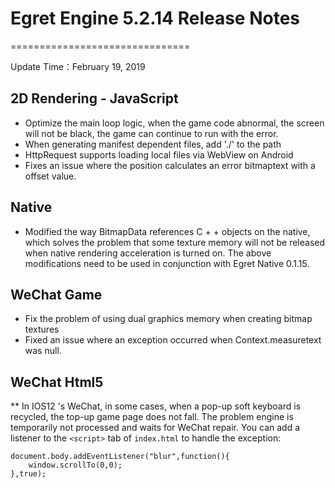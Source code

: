 # Egret Engine 5.2.14 Release Notes


===============================

Update Time：February 19, 2019


## 2D Rendering - JavaScript

* Optimize the main loop logic, when the game code abnormal, the screen will not be black, the game can continue to run with the error.
* When generating manifest dependent files, add './' to the path
* HttpRequest supports loading local files via WebView on Android
* Fixes an issue where the position calculates an error bitmaptext with a offset value.

## Native

* Modified the way BitmapData references C + + objects on the native, which solves the problem that some texture memory will not be released when native rendering acceleration is turned on. The above modifications need to be used in conjunction with Egret Native 0.1.15.

## WeChat Game

* Fix the problem of using dual graphics memory when creating bitmap textures 
* Fixed an issue where an exception occurred when Context.measuretext was null.

## WeChat Html5

** In IOS12 's WeChat, in some cases, when a pop-up soft keyboard is recycled, the top-up game page does not fall. The problem engine is temporarily not processed and waits for WeChat repair. You can add a listener to the `<script>` tab of `index.html` to handle the exception:

```
document.body.addEventListener("blur",function(){
    window.scrollTo(0,0);
},true);
```

